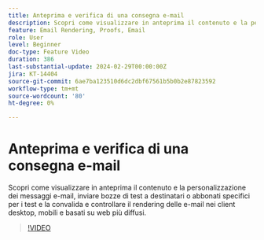 ```yaml
---
title: Anteprima e verifica di una consegna e-mail
description: Scopri come visualizzare in anteprima il contenuto e la personalizzazione dei messaggi e-mail, inviare bozze di test a destinatari o abbonati specifici per i test e la convalida e controllare il rendering delle e-mail nei client desktop, mobili e basati su web più diffusi.
feature: Email Rendering, Proofs, Email
role: User
level: Beginner
doc-type: Feature Video
duration: 386
last-substantial-update: 2024-02-29T00:00:00Z
jira: KT-14404
source-git-commit: 6ae7ba123510d6dc2dbf67561b5b0b2e87823592
workflow-type: tm+mt
source-wordcount: '80'
ht-degree: 0%

---
```



# Anteprima e verifica di una consegna e-mail

Scopri come visualizzare in anteprima il contenuto e la personalizzazione dei messaggi e-mail, inviare bozze di test a destinatari o abbonati specifici per i test e la convalida e controllare il rendering delle e-mail nei client desktop, mobili e basati su web più diffusi.

>[!VIDEO](https://video.tv.adobe.com/v/3425862/?learn=on)
